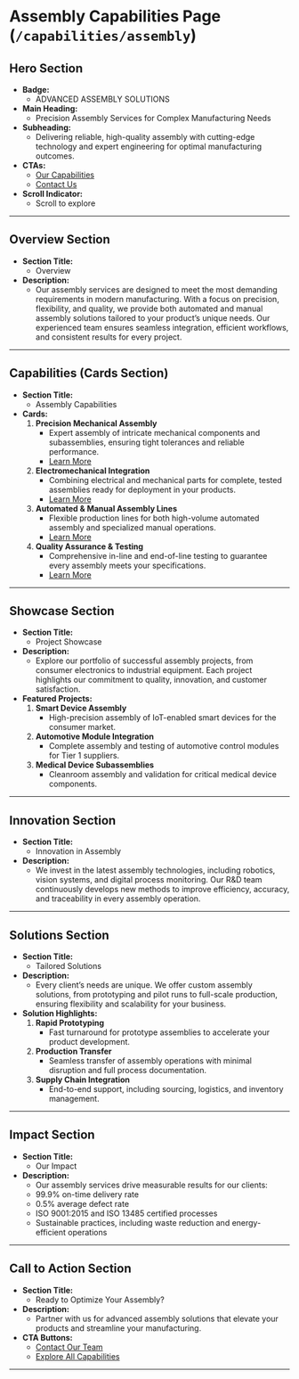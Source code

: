 # Assembly Capabilities Page (`/capabilities/assembly`)

## Hero Section

- **Badge:**
  - ADVANCED ASSEMBLY SOLUTIONS
- **Main Heading:**
  - Precision Assembly Services for Complex Manufacturing Needs
- **Subheading:**
  - Delivering reliable, high-quality assembly with cutting-edge technology and expert engineering for optimal manufacturing outcomes.
- **CTAs:**
  - [Our Capabilities](/capabilities)
  - [Contact Us](/contact)
- **Scroll Indicator:**
  - Scroll to explore

---

## Overview Section

- **Section Title:**
  - Overview
- **Description:**
  - Our assembly services are designed to meet the most demanding requirements in modern manufacturing. With a focus on precision, flexibility, and quality, we provide both automated and manual assembly solutions tailored to your product’s unique needs. Our experienced team ensures seamless integration, efficient workflows, and consistent results for every project.

---

## Capabilities (Cards Section)

- **Section Title:**
  - Assembly Capabilities
- **Cards:**
  1. **Precision Mechanical Assembly**
     - Expert assembly of intricate mechanical components and subassemblies, ensuring tight tolerances and reliable performance.
     - [Learn More](/capabilities/assembly/mechanical)
  2. **Electromechanical Integration**
     - Combining electrical and mechanical parts for complete, tested assemblies ready for deployment in your products.
     - [Learn More](/capabilities/assembly/electromechanical)
  3. **Automated & Manual Assembly Lines**
     - Flexible production lines for both high-volume automated assembly and specialized manual operations.
     - [Learn More](/capabilities/assembly/lines)
  4. **Quality Assurance & Testing**
     - Comprehensive in-line and end-of-line testing to guarantee every assembly meets your specifications.
     - [Learn More](/capabilities/assembly/quality)

---

## Showcase Section

- **Section Title:**
  - Project Showcase
- **Description:**
  - Explore our portfolio of successful assembly projects, from consumer electronics to industrial equipment. Each project highlights our commitment to quality, innovation, and customer satisfaction.
- **Featured Projects:**
  1. **Smart Device Assembly**
     - High-precision assembly of IoT-enabled smart devices for the consumer market.
  2. **Automotive Module Integration**
     - Complete assembly and testing of automotive control modules for Tier 1 suppliers.
  3. **Medical Device Subassemblies**
     - Cleanroom assembly and validation for critical medical device components.

---

## Innovation Section

- **Section Title:**
  - Innovation in Assembly
- **Description:**
  - We invest in the latest assembly technologies, including robotics, vision systems, and digital process monitoring. Our R&D team continuously develops new methods to improve efficiency, accuracy, and traceability in every assembly operation.

---

## Solutions Section

- **Section Title:**
  - Tailored Solutions
- **Description:**
  - Every client’s needs are unique. We offer custom assembly solutions, from prototyping and pilot runs to full-scale production, ensuring flexibility and scalability for your business.
- **Solution Highlights:**
  1. **Rapid Prototyping**
     - Fast turnaround for prototype assemblies to accelerate your product development.
  2. **Production Transfer**
     - Seamless transfer of assembly operations with minimal disruption and full process documentation.
  3. **Supply Chain Integration**
     - End-to-end support, including sourcing, logistics, and inventory management.

---

## Impact Section

- **Section Title:**
  - Our Impact
- **Description:**
  - Our assembly services drive measurable results for our clients:
  - 99.9% on-time delivery rate
  - 0.5% average defect rate
  - ISO 9001:2015 and ISO 13485 certified processes
  - Sustainable practices, including waste reduction and energy-efficient operations

---

## Call to Action Section

- **Section Title:**
  - Ready to Optimize Your Assembly?
- **Description:**
  - Partner with us for advanced assembly solutions that elevate your products and streamline your manufacturing.
- **CTA Buttons:**
  - [Contact Our Team](/contact)
  - [Explore All Capabilities](/capabilities)

---